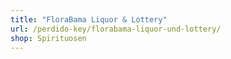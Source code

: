 ```yaml
---
title: "FloraBama Liquor & Lottery"
url: /perdido-key/florabama-liquor-und-lottery/
shop: Spirituosen
---
```

